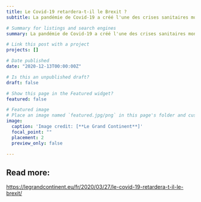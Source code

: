 ```yaml
---
title: Le Covid-19 retardera-t-il le Brexit ?
subtitle: La pandémie de Covid-19 a créé l'une des crises sanitaires mondiales les plus profondes que le monde ait jamais connu. Cela conduit à de fortes pressions sur les atouts socio-économiques des pays contemporains, qui peuvent changer les scénarios internationaux, comme notamment celui du Brexit.

# Summary for listings and search engines
summary: La pandémie de Covid-19 a créé l'une des crises sanitaires mondiales les plus profondes que le monde ait jamais connu. Cela conduit à de fortes pressions sur les atouts socio-économiques des pays contemporains, qui peuvent changer les scénarios internationaux, comme notamment celui du Brexit.

# Link this post with a project
projects: []

# Date published
date: "2020-12-13T00:00:00Z"

# Is this an unpublished draft?
draft: false

# Show this page in the Featured widget?
featured: false

# Featured image
# Place an image named `featured.jpg/png` in this page's folder and customize its options here.
image:
  caption: 'Image credit: [**Le Grand Continent**]'
  focal_point: ""
  placement: 2
  preview_only: false

---
```


## Read more:
https://legrandcontinent.eu/fr/2020/03/27/le-covid-19-retardera-t-il-le-brexit/
